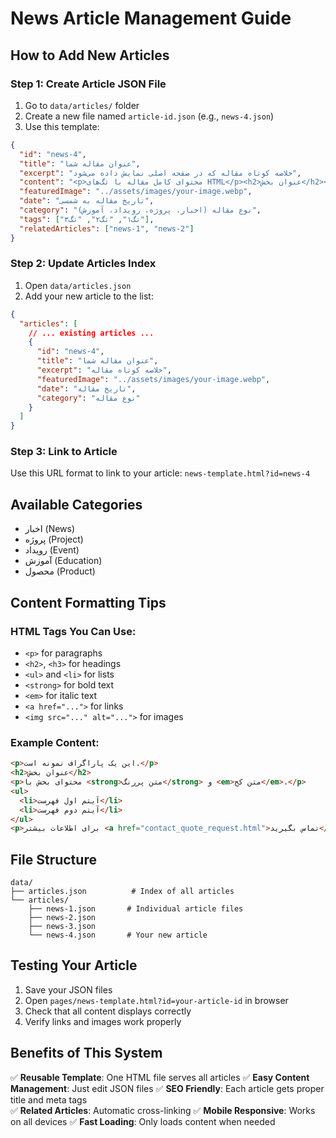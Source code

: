 # News Article Management Guide

## How to Add New Articles

### Step 1: Create Article JSON File

1. Go to `data/articles/` folder
2. Create a new file named `article-id.json` (e.g., `news-4.json`)
3. Use this template:

```json
{
  "id": "news-4",
  "title": "عنوان مقاله شما",
  "excerpt": "خلاصه کوتاه مقاله که در صفحه اصلی نمایش داده می‌شود",
  "content": "<p>محتوای کامل مقاله با تگ‌های HTML</p><h2>عنوان بخش</h2><p>متن بخش...</p><ul><li>آیتم اول</li><li>آیتم دوم</li></ul>",
  "featuredImage": "../assets/images/your-image.webp",
  "date": "تاریخ مقاله به شمسی",
  "category": "نوع مقاله (اخبار، پروژه، رویداد، آموزش)",
  "tags": ["تگ۱", "تگ۲", "تگ۳"],
  "relatedArticles": ["news-1", "news-2"]
}
```

### Step 2: Update Articles Index

1. Open `data/articles.json`
2. Add your new article to the list:

```json
{
  "articles": [
    // ... existing articles ...
    {
      "id": "news-4",
      "title": "عنوان مقاله شما",
      "excerpt": "خلاصه کوتاه مقاله",
      "featuredImage": "../assets/images/your-image.webp",
      "date": "تاریخ مقاله",
      "category": "نوع مقاله"
    }
  ]
}
```

### Step 3: Link to Article

Use this URL format to link to your article:
`news-template.html?id=news-4`

## Available Categories
- اخبار (News)
- پروژه (Project)
- رویداد (Event)
- آموزش (Education)
- محصول (Product)

## Content Formatting Tips

### HTML Tags You Can Use:
- `<p>` for paragraphs
- `<h2>`, `<h3>` for headings
- `<ul>` and `<li>` for lists
- `<strong>` for bold text
- `<em>` for italic text
- `<a href="...">` for links
- `<img src="..." alt="...">` for images

### Example Content:
```html
<p>این یک پاراگراف نمونه است.</p>
<h2>عنوان بخش</h2>
<p>محتوای بخش با <strong>متن پررنگ</strong> و <em>متن کج</em>.</p>
<ul>
  <li>آیتم اول فهرست</li>
  <li>آیتم دوم فهرست</li>
</ul>
<p>برای اطلاعات بیشتر <a href="contact_quote_request.html">تماس بگیرید</a>.</p>
```

## File Structure
```
data/
├── articles.json          # Index of all articles
└── articles/
    ├── news-1.json       # Individual article files
    ├── news-2.json
    ├── news-3.json
    └── news-4.json       # Your new article
```

## Testing Your Article

1. Save your JSON files
2. Open `pages/news-template.html?id=your-article-id` in browser
3. Check that all content displays correctly
4. Verify links and images work properly

## Benefits of This System

✅ **Reusable Template**: One HTML file serves all articles
✅ **Easy Content Management**: Just edit JSON files
✅ **SEO Friendly**: Each article gets proper title and meta tags  
✅ **Related Articles**: Automatic cross-linking
✅ **Mobile Responsive**: Works on all devices
✅ **Fast Loading**: Only loads content when needed